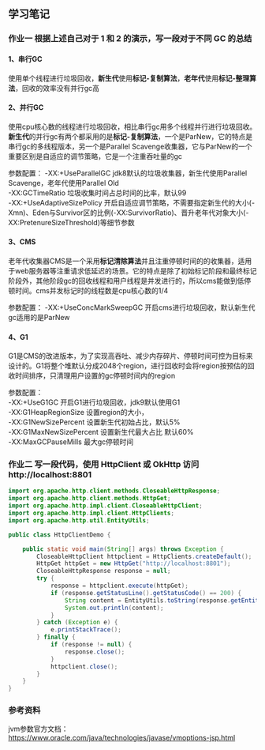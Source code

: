 **学习笔记**
-------------
### 作业一 根据上述自己对于 1 和 2 的演示，写一段对于不同 GC 的总结
#### 1、串行GC
使用单个线程进行垃圾回收，**新生代**使用**标记-复制算法**，**老年代**使用**标记-整理算法**，回收的效率没有并行gc高

#### 2、并行GC
使用cpu核心数的线程进行垃圾回收，相比串行gc用多个线程并行进行垃圾回收。**新生代**的并行gc有两个都采用的是**标记-复制算法**，一个是ParNew，它的特点是串行gc的多线程版本，另一个是Parallel Scavenge收集器，它与ParNew的一个重要区别是自适应的调节策略，它是一个注重吞吐量的gc

参数配置：
-XX:+UseParallelGC jdk8默认的垃圾收集器，新生代使用Parallel Scavenge，老年代使用Parallel Old<br>
-XX:GCTimeRatio 垃圾收集时间占总时间的比率，默认99<br>
-XX:+UseAdaptiveSizePolicy 开启自适应调节策略，不需要指定新生代的大小(-Xmn)、Eden与Survivor区的比例(-XX:SurvivorRatio)、晋升老年代对象大小(-XX:PretenureSizeThreshold)等细节参数

#### 3、CMS
老年代收集器CMS是一个采用**标记清除算法**并且注重停顿时间的的收集器，适用于web服务器等注重请求低延迟的场景。它的特点是除了初始标记阶段和最终标记阶段外，其他阶段gc的回收线程和用户线程是并发进行的，所以cms能做到低停顿时间。cms并发标记时的线程数是cpu核心数的1/4

参数配置：
-XX:+UseConcMarkSweepGC 开启cms进行垃圾回收，默认新生代gc适用的是ParNew

#### 4、G1
G1是CMS的改进版本，为了实现高吞吐、减少内存碎片、停顿时间可控为目标来设计的。G1将整个堆默认分成2048个region，进行回收时会将region按预估的回收时间排序，只清理用户设置的gc停顿时间内的region

参数配置：<br>
-XX:+UseG1GC 开启G1进行垃圾回收，jdk9默认使用G1 <br>
-XX:G1HeapRegionSize 设置region的大小，<br>
-XX:G1NewSizePercent 设置新生代初始占比，默认5%<br>
-XX:G1MaxNewSizePercent 设置新生代最大占比 默认60%<br>
-XX:MaxGCPauseMills 最大gc停顿时间<br>



### 作业二 写一段代码，使用 HttpClient 或 OkHttp 访问 http://localhost:8801
```java
import org.apache.http.client.methods.CloseableHttpResponse;
import org.apache.http.client.methods.HttpGet;
import org.apache.http.impl.client.CloseableHttpClient;
import org.apache.http.impl.client.HttpClients;
import org.apache.http.util.EntityUtils;

public class HttpClientDemo {

    public static void main(String[] args) throws Exception {
        CloseableHttpClient httpclient = HttpClients.createDefault();
        HttpGet httpGet = new HttpGet("http://localhost:8801");
        CloseableHttpResponse response = null;
        try {
            response = httpclient.execute(httpGet);
            if (response.getStatusLine().getStatusCode() == 200) {
                String content = EntityUtils.toString(response.getEntity(), "UTF-8");
                System.out.println(content);
            }
        } catch (Exception e) {
            e.printStackTrace();
        } finally {
            if (response != null) {
                response.close();
            }
            httpclient.close();
        }
    }
}
```

### 参考资料

jvm参数官方文档：https://www.oracle.com/java/technologies/javase/vmoptions-jsp.html




